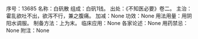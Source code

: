 序号：13685
名称：白矾散
组成：白矾1钱。
出处：《不知医必要》卷二。
主治：霍乱欲吐不出，欲泻不行，兼之腹痛。
加减：None
功效：None
用法用量：用阴阳水调服。
制备方法：上为末。
临床应用：None
各家论述：None
用药禁忌：None
附注：None

